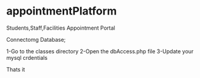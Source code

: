 # appointmentPlatform
Students,Staff,Facilities Appointment Portal 

Connectomg Database;

1-Go to the classes directory
2-Open the dbAccess.php file
3-Update your mysql crdentials

Thats it
